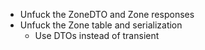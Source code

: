 - Unfuck the ZoneDTO and Zone responses
- Unfuck the Zone table and serialization
  - Use DTOs instead of transient